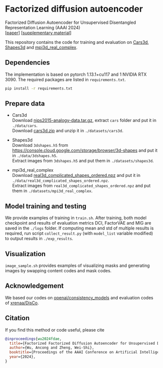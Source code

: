 # Factorized diffusion autoencoder
Factorized Diffusion Autoencoder for Unsupervised Disentangled Representation Learning (AAAI 2024)  
[[paper](paper/FDAE.pdf)]
[[supplementary material](paper/supplemental.pdf)]

This repository contains the code for training and evaluation on
[Cars3d](http://www.scottreed.info/files/nips2015.pdf),
[Shapes3d](https://github.com/google-deepmind/3d-shapes)
and
[mpi3d_real_complex](https://github.com/rr-learning/disentanglement_dataset). 

## Dependencies

The implementation is based on pytorch 1.13.1+cu117 and 1 NVIDIA RTX 3090.
The required packages are listed in `requirements.txt`.
```sh
pip install -r requirements.txt
```

## Prepare data
* Cars3d   
Download [nips2015-analogy-data.tar.gz](http://www.scottreed.info/files/nips2015-analogy-data.tar.gz), extract `cars` folder and put it in `./data/cars`.  
Download [cars3d.zip](https://drive.google.com/file/d/1aCo9wD4kbY4V0cu7qFXSHF4rmJlEb_E-/view?usp=sharing) and unzip it in `./datasets/cars3d`.

* Shapes3d  
Download `3dshapes.h5` from https://console.cloud.google.com/storage/browser/3d-shapes and put it in `./data/3dshapes.h5`.  
Extract images from `3dshapes.h5` and put them in `./datasets/shapes3d`.

* mpi3d_real_complex  
Download [real3d_complicated_shapes_ordered.npz](https://drive.google.com/file/d/1Tp8eTdHxgUMtsZv5uAoYAbJR1BOa_OQm/view) and put it in `./data/real3d_complicated_shapes_ordered.npz`.  
Extract images from `real3d_complicated_shapes_ordered.npz` and put them in `./datasets/mpi3d_real_complex`. 

## Model training and testing

We provide examples of training in `train.sh`.
After training, both model checkpoint and results of evaluation metrics DCI, FactorVAE and MIG are saved in the `./logs` folder.
If computing mean and std of multiple results is required, run script `collect_result.py` (with `model_list` variable modified) to output results in `./exp_results`. 

## Visualization

`image_sample.sh` provides examples of visualizing masks and generating images by swapping content codes and mask codes.  

## Acknowledgement
We based our codes on [openai/consistency_models](https://github.com/openai/consistency_models)
and evaluation codes of [xrenaa/DisCo](https://https://github.com/xrenaa/DisCo). 

## Citation

If you find this method or code useful, please cite

```bibtex
@inproceedings{wu2024fdae,
  title={Factorized Factorized Diffusion Autoencoder for Unsupervised Disentangled Representation Learning},
  author={Wu, Ancong and Zheng, Wei-Shi},
  booktitle={Proceedings of the AAAI Conference on Artificial Intelligence},
  year={2024},
}
```